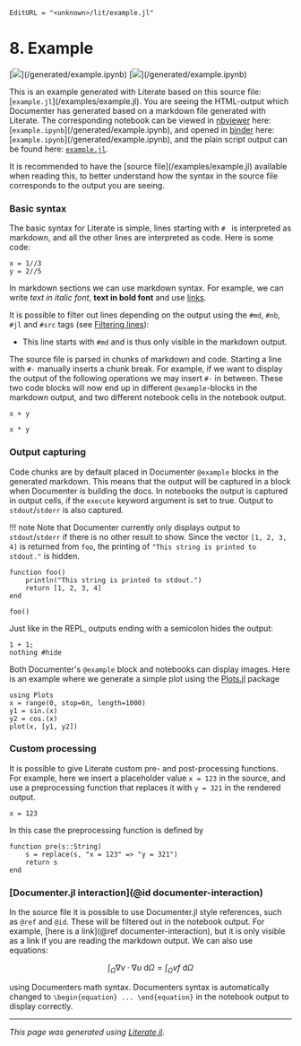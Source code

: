 ```@meta
EditURL = "<unknown>/lit/example.jl"
```

# **8.** Example

[![](https://mybinder.org/badge_logo.svg)](<unknown>/generated/example.ipynb)
[![](https://img.shields.io/badge/show-nbviewer-579ACA.svg)](<unknown>/generated/example.ipynb)

This is an example generated with Literate based on this
source file: [`example.jl`](<unknown>/examples/example.jl).
You are seeing the
HTML-output which Documenter has generated based on a markdown
file generated with Literate. The corresponding notebook
can be viewed in [nbviewer](http://nbviewer.jupyter.org/) here:
[`example.ipynb`](<unknown>/generated/example.ipynb),
and opened in [binder](https://mybinder.org/) here:
[`example.ipynb`](<unknown>/generated/example.ipynb),
and the plain script output can be found here: [`example.jl`](./example.jl).

It is recommended to have the [source file](<unknown>/examples/example.jl)
available when reading this, to better understand how the syntax in the source file
corresponds to the output you are seeing.

### Basic syntax
The basic syntax for Literate is simple, lines starting with `# ` is interpreted
as markdown, and all the other lines are interpreted as code. Here is some code:

````@example example
x = 1//3
y = 2//5
````

In markdown sections we can use markdown syntax. For example, we can
write *text in italic font*, **text in bold font** and use
[links](https://www.youtube.com/watch?v=dQw4w9WgXcQ).

It is possible to filter out lines depending on the output using the
`#md`, `#nb`, `#jl` and `#src` tags (see [Filtering lines](@ref)):
- This line starts with `#md` and is thus only visible in the markdown output.

The source file is parsed in chunks of markdown and code. Starting a line
with `#-` manually inserts a chunk break. For example, if we want to
display the output of the following operations we may insert `#-` in
between. These two code blocks will now end up in different
`@example`-blocks in the markdown output, and two different notebook cells
in the notebook output.

````@example example
x + y
````

````@example example
x * y
````

### Output capturing
Code chunks are by default placed in Documenter `@example` blocks in the generated
markdown. This means that the output will be captured in a block when Documenter is
building the docs. In notebooks the output is captured in output cells, if the
`execute` keyword argument is set to true. Output to `stdout`/`stderr` is also
captured.

!!! note
    Note that Documenter currently only displays output to `stdout`/`stderr`
    if there is no other result to show. Since the vector `[1, 2, 3, 4]` is
    returned from `foo`, the printing of `"This string is printed to stdout."`
    is hidden.

````@example example
function foo()
    println("This string is printed to stdout.")
    return [1, 2, 3, 4]
end

foo()
````

Just like in the REPL, outputs ending with a semicolon hides the output:

````@example example
1 + 1;
nothing #hide
````

Both Documenter's `@example` block and notebooks can display images. Here is an example
where we generate a simple plot using the
[Plots.jl](https://github.com/JuliaPlots/Plots.jl) package

````@example example
using Plots
x = range(0, stop=6π, length=1000)
y1 = sin.(x)
y2 = cos.(x)
plot(x, [y1, y2])
````

### Custom processing

It is possible to give Literate custom pre- and post-processing functions.
For example, here we insert a placeholder value `x = 123` in the source, and use a
preprocessing function that replaces it with `y = 321` in the rendered output.

````@example example
x = 123
````

In this case the preprocessing function is defined by

````@example example
function pre(s::String)
    s = replace(s, "x = 123" => "y = 321")
    return s
end
````

### [Documenter.jl interaction](@id documenter-interaction)

In the source file it is possible to use Documenter.jl style references,
such as `@ref` and `@id`. These will be filtered out in the notebook output.
For example, [here is a link](@ref documenter-interaction), but it is only
visible as a link if you are reading the markdown output. We can also
use equations:

```math
\int_\Omega \nabla v \cdot \nabla u\ \mathrm{d}\Omega = \int_\Omega v f\ \mathrm{d}\Omega
```

using Documenters math syntax. Documenters syntax is automatically changed to
`\begin{equation} ... \end{equation}` in the notebook output to display correctly.

---

*This page was generated using [Literate.jl](https://github.com/fredrikekre/Literate.jl).*

